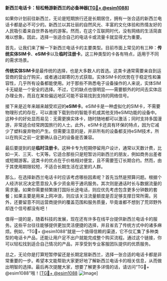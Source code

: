 **新西兰电话卡：轻松畅游新西兰的必备神器[[TG💪+ @esim1088](https://t.me/s/esim1088)]**

如果你计划前往新西兰，无论是短期旅行还是长期居住，拥有一张合适的新西兰电话卡都是必不可少的。新西兰以其壮丽的自然风光、丰富的文化体验和热情友好的人民吸引着来自世界各地的游客。然而，在这个互联网时代，没有网络的生活简直难以想象。因此，选择一张适合自己的电话卡或流量卡就显得尤为重要。

首先，让我们来了解一下新西兰电话卡的主要类型。目前市面上常见的有三种：**传统实体SIM卡**、**eSIM卡**以及**临时注册卡**。这三种类型的卡各有特点，适用于不同的需求场景。

**传统实体SIM卡**是最传统的选择，也是大多数人的首选。这类卡通常需要亲自到运营商的营业厅购买，或者通过邮寄的方式获取。实体SIM卡的优势在于稳定性和兼容性，几乎所有设备都能使用。对于那些不熟悉电子设备操作的人来说，实体SIM卡无疑是一个安全的选择。不过，它的缺点也很明显——需要额外的时间去实体店办理业务，而且在某些偏远地区可能不容易找到支持的网络信号。

接下来是近年来越来越受欢迎的**eSIM卡**。eSIM卡是一种虚拟化的SIM卡，不需要物理形式的存在，可以直接下载到你的智能手机或其他支持eSIM功能的设备中。这种卡的好处显而易见：无需更换实体卡，随时随地都可以激活；同时支持多国漫游，非常适合经常跨国旅行的人士。此外，eSIM卡还具有环保的特点，因为它减少了塑料废弃物的产生。但需要注意的是，并非所有的设备都支持eSIM技术，所以在购买之前一定要确认自己的设备是否兼容。

最后要提到的是**临时注册卡**。这种卡专为短期停留用户设计，通常以天数计费，比如一天、三天、七天等。它适合那些只是短暂访问新西兰的朋友，例如商务出差者或短期游客。这类卡的优点在于价格相对便宜，且不需要签订长期合约。然而，由于其使用期限较短，不适合长期生活在这里的人群。

那么，在选择新西兰电话卡时应该考虑哪些因素呢？首先当然是预算问题。根据个人经济状况决定愿意投入多少资金用于通讯服务。其次则是通话时长与数据流量的需求量。如果你需要频繁拨打国际长途电话，则应优先考虑包含更多分钟数的套餐；如果主要是用来上网冲浪，则应该关注流量额度是否足够支撑日常所需。另外，还要留意不同运营商提供的覆盖范围和服务质量，毕竟谁都不想到了荒郊野外却连个信号都没有吧！

值得一提的是，随着科技的发展，现在还有许多在线平台提供新西兰电话卡的服务。这些平台往往能够提供更加灵活便捷的选择，并且省去了传统方式中的诸多麻烦。例如，“TG💪+ @esim1088”就是一个值得信赖的渠道，它不仅汇集了多种类型的电话卡产品，还能让用户足不出户就能完成整个购买流程。通过这个链接，你可以轻松找到适合自己情况的产品，并享受到专业客服团队提供的优质服务。

总之，无论你是打算短暂停留还是长期定居新西兰，选择一张合适的电话卡都是非常重要的一步。希望本文能帮助大家更好地了解新西兰电话卡的相关信息，从而做出明智的选择。最后再次提醒大家，想要了解更多详情的话，请访问“TG💪+ @esim1088”哦！[[TG💪+ @esim1088](https://t.me/s/esim1088) ![Image](https://i.postimg.cc/4NQfJmqS/Snipaste-2025-05-13-00-14-12.png)]